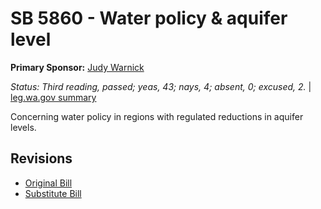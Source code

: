 # SB 5860 - Water policy & aquifer level
**Primary Sponsor:** [Judy Warnick](/person/leg/judith.warnick.md)

*Status: Third reading, passed; yeas, 43; nays, 4; absent, 0; excused, 2.* | [leg.wa.gov summary](https://app.leg.wa.gov/billsummary?BillNumber=5860&Year=2021)

Concerning water policy in regions with regulated reductions in aquifer levels.

## Revisions
* [Original Bill](1/)
* [Substitute Bill](S/)
